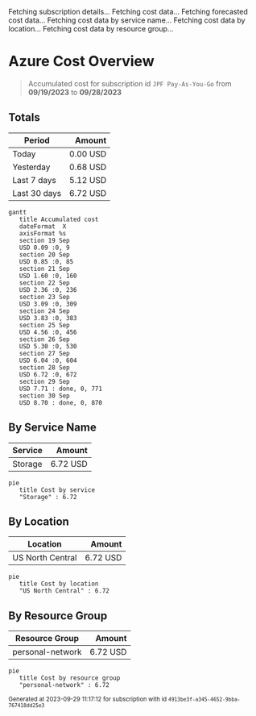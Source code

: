 Fetching subscription details...
Fetching cost data...
Fetching forecasted cost data...
Fetching cost data by service name...
Fetching cost data by location...
Fetching cost data by resource group...
# Azure Cost Overview

> Accumulated cost for subscription id `JPF Pay-As-You-Go` from **09/19/2023** to **09/28/2023**

## Totals

|Period|Amount|
|---|---:|
|Today|0.00 USD|
|Yesterday|0.68 USD|
|Last 7 days|5.12 USD|
|Last 30 days|6.72 USD|

```mermaid
gantt
   title Accumulated cost
   dateFormat  X
   axisFormat %s
   section 19 Sep
   USD 0.09 :0, 9
   section 20 Sep
   USD 0.85 :0, 85
   section 21 Sep
   USD 1.60 :0, 160
   section 22 Sep
   USD 2.36 :0, 236
   section 23 Sep
   USD 3.09 :0, 309
   section 24 Sep
   USD 3.83 :0, 383
   section 25 Sep
   USD 4.56 :0, 456
   section 26 Sep
   USD 5.30 :0, 530
   section 27 Sep
   USD 6.04 :0, 604
   section 28 Sep
   USD 6.72 :0, 672
   section 29 Sep
   USD 7.71 : done, 0, 771
   section 30 Sep
   USD 8.70 : done, 0, 870
```

## By Service Name

|Service|Amount|
|---|---:|
|Storage|6.72 USD|

```mermaid
pie
   title Cost by service
   "Storage" : 6.72
```

## By Location

|Location|Amount|
|---|---:|
|US North Central|6.72 USD|

```mermaid
pie
   title Cost by location
   "US North Central" : 6.72
```

## By Resource Group

|Resource Group|Amount|
|---|---:|
|personal-network|6.72 USD|

```mermaid
pie
   title Cost by resource group
   "personal-network" : 6.72
```

<sup>Generated at 2023-09-29 11:17:12 for subscription with id `4913be3f-a345-4652-9bba-767418dd25e3`</sup>
